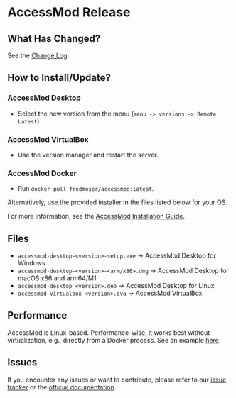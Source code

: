 # AccessMod Release

## What Has Changed?

See the [Change Log](https://github.com/unige-geohealth/accessmod/blob/main/changes.md).

## How to Install/Update?

### AccessMod Desktop
- Select the new version from the menu (`menu -> versions -> Remote Latest`).

### AccessMod VirtualBox
- Use the version manager and restart the server.

### AccessMod Docker
- Run `docker pull fredmoser/accessmod:latest`.

Alternatively, use the provided installer in the files listed below for your OS.

For more information, see the [AccessMod Installation Guide](https://accessmod.atlassian.net/wiki/x/XRFC).

## Files

- `accessmod-desktop-<version>-setup.exe` -> AccessMod Desktop for Windows
- `accessmod-desktop-<version>-<arm/x86>.dmg` -> AccessMod Desktop for macOS x86 and arm64/M1
- `accessmod-desktop_<version>.deb` -> AccessMod Desktop for Linux
- `accessmod-virtualbox-<version>.ova` -> AccessMod VirtualBox

## Performance

AccessMod is Linux-based. Performance-wise, it works best without virtualization, e.g., directly from a Docker process. See an example [here](https://github.com/unige-geohealth/accessmod/wiki/Creating-and-using-AccessMod-using-docker-compose).

## Issues

If you encounter any issues or want to contribute, please refer to our [issue tracker](https://github.com/unige-geohealth/accessmod/issues) or the [official documentation](https://accessmod.atlassian.net).
